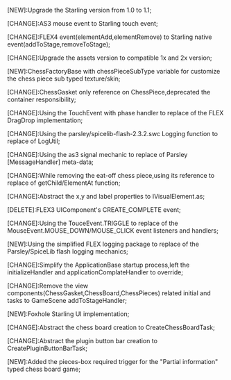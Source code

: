 [NEW]:Upgrade the Starling version from 1.0 to 1.1;

[CHANGE]:AS3 mouse event to Starling touch event;

[CHANGE]:FLEX4 event(elementAdd,elementRemove) to Starling native event(addToStage,removeToStage);

[CHANGE]:Upgrade the assets version to compatible 1x and 2x version;

[NEW]:ChessFactoryBase with chessPieceSubType variable for customize the chess piece sub typed texture/skin;

[CHANGE]:ChessGasket only reference on ChessPiece,deprecated the container responsibility;

[CHANGE]:Using the TouchEvent with phase handler to replace of the FLEX DragDrop implementation;

[CHANGE]:Using the parsley/spicelib-flash-2.3.2.swc Logging function to replace of LogUtil;

[CHANGE]:Using the as3 signal mechanic to replace of Parsley [MessageHandler] meta-data;

[CHANGE]:While removing the eat-off chess piece,using its reference to replace of getChild/ElementAt function;

[CHANGE]:Abstract the x,y and label properties to  IVisualElement.as;

[DELETE]:FLEX3 UIComponent's CREATE_COMPLETE event;

[CHANGE]:Using the TouceEvent.TRIGGLE to replace of the MouseEvent.MOUSE_DOWN/MOUSE_CLICK event listeners and handlers;

[NEW]:Using the simplified FLEX logging package to replace of the Parsley/SpiceLib flash logging mechanics;

[CHANGE]:Simplify the ApplicationBase startup process,left the initializeHandler and applicationComplateHandler to override;

[CHANGE]:Remove the view components(ChessGasket,ChessBoard,ChessPieces) related initial and tasks to GameScene addToStageHandler;

[NEW]:Foxhole Starling UI implementation;

[CHANGE]:Abstract the chess board creation to CreateChessBoardTask;

[CHANGE]:Abstract the plugin button bar creation to CreatePluginButtonBarTask;

[NEW]:Added the pieces-box required trigger for the "Partial information" typed chess board game;
 
